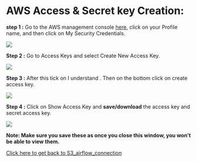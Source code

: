 # AWS Access & Secret key Creation:  
 
__step 1 :__  Go to the AWS management console [here](https://aws.amazon.com/console/), click on your Profile name, and then click on My Security Credentials.

![](https://k21academy.com/wp-content/uploads/2022/05/2022-05-28-13_31_40-Window.png)

__Step 2 :__ Go to Access Keys and select Create New Access Key.

![](https://k21academy.com/wp-content/uploads/2023/06/update-blog.png)


__Step 3 :__ After this tick on I understand . Then on the bottom click on create access key.

![](https://media.geeksforgeeks.org/wp-content/uploads/20240218015046/imresizer-1708201228660.jpg)  

__Step 4 :__ Click on Show Access Key and __save/download__ the access key and secret access key.

![](https://k21academy.com/wp-content/uploads/2023/06/updare-blog-2.png)

__Note: Make sure you save these as once you close this window, you won’t be able to view them.__


[Click here to get back to S3_airflow_connection](/DAGS/S3_Operator/S3_connection_to%20_airflow.md)